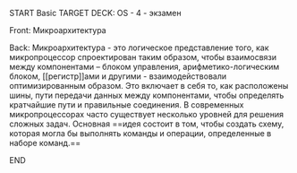 START
Basic
TARGET DECK: OS - 4 - экзамен

Front: Микроархитектура

Back: Микроархитектура - это логическое представление того, как микропроцессор спроектирован таким образом, чтобы взаимосвязи между компонентами – блоком управления, арифметико-логическим блоком, [[регистр]]ами и другими - взаимодействовали оптимизированным образом. 
Это включает в себя то, как расположены шины, пути передачи данных между компонентами, чтобы определять кратчайшие пути и правильные соединения. 
В современных микропроцессорах часто существует несколько уровней для решения сложных задач. Основная ==идея состоит в том, чтобы создать схему, которая могла бы выполнять команды и операции, определенные в наборе команд.==
<!--ID: 1663427618233-->
END 